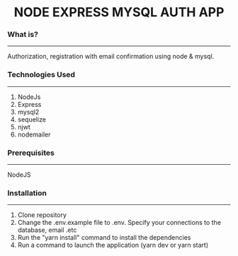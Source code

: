 <p align="center">
    <h1 align="center">NODE EXPRESS MYSQL AUTH APP</h1>
</p>

### What is?
____
Authorization, registration with email confirmation using node & mysql.

### Technologies Used
____
1. NodeJs
2. Express
3. mysql2
4. sequelize
5. njwt
6. nodemailer

### Prerequisites
____
NodeJS

### Installation
____
1. Clone repository
2. Change the .env.example file to .env. Specify your connections to the database, email .etc
3. Run the "yarn install" command to install the dependencies
4. Run a command to launch the application (yarn dev or yarn start)
